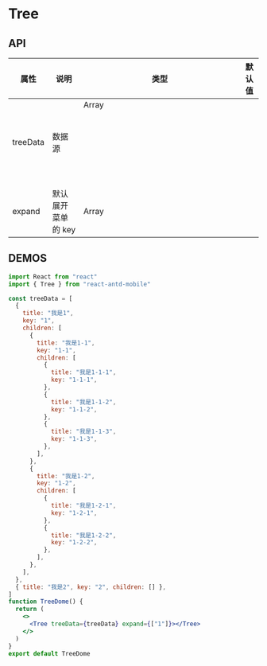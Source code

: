 # Tree

## API

| 属性     | 说明               | 类型  | 默认值 |
| -------- | ------------------ | ----- | ------ |
| treeData | 数据源             | Array<object> |        |
| expand   | 默认展开菜单的 key | Array<string> |        |

## DEMOS

```jsx
import React from "react"
import { Tree } from "react-antd-mobile"

const treeData = [
  {
    title: "我是1",
    key: "1",
    children: [
      {
        title: "我是1-1",
        key: "1-1",
        children: [
          {
            title: "我是1-1-1",
            key: "1-1-1",
          },
          {
            title: "我是1-1-2",
            key: "1-1-2",
          },
          {
            title: "我是1-1-3",
            key: "1-1-3",
          },
        ],
      },
      {
        title: "我是1-2",
        key: "1-2",
        children: [
          {
            title: "我是1-2-1",
            key: "1-2-1",
          },
          {
            title: "我是1-2-2",
            key: "1-2-2",
          },
        ],
      },
    ],
  },
  { title: "我是2", key: "2", children: [] },
]
function TreeDome() {
  return (
    <>
      <Tree treeData={treeData} expand={["1"]}></Tree>
    </>
  )
}
export default TreeDome
```
